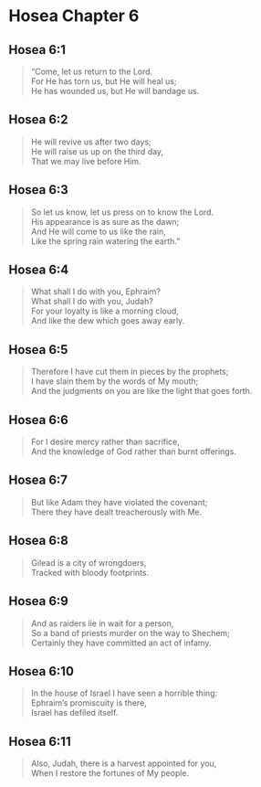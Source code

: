 # Hosea Chapter 6

## Hosea 6:1

> “Come, let us return to the Lord.  
> For He has torn us, but He will heal us;  
> He has wounded us, but He will bandage us.

## Hosea 6:2

> He will revive us after two days;  
> He will raise us up on the third day,  
> That we may live before Him.

## Hosea 6:3

> So let us know, let us press on to know the Lord.  
> His appearance is as sure as the dawn;  
> And He will come to us like the rain,  
> Like the spring rain watering the earth.”

## Hosea 6:4

> What shall I do with you, Ephraim?  
> What shall I do with you, Judah?  
> For your loyalty is like a morning cloud,  
> And like the dew which goes away early.

## Hosea 6:5

> Therefore I have cut them in pieces by the prophets;  
> I have slain them by the words of My mouth;  
> And the judgments on you are like the light that goes forth.

## Hosea 6:6

> For I desire mercy rather than sacrifice,  
> And the knowledge of God rather than burnt offerings.

## Hosea 6:7

> But like Adam they have violated the covenant;  
> There they have dealt treacherously with Me.

## Hosea 6:8

> Gilead is a city of wrongdoers,  
> Tracked with bloody footprints.

## Hosea 6:9

> And as raiders lie in wait for a person,  
> So a band of priests murder on the way to Shechem;  
> Certainly they have committed an act of infamy.

## Hosea 6:10

> In the house of Israel I have seen a horrible thing:  
> Ephraim’s promiscuity is there,  
> Israel has defiled itself.

## Hosea 6:11

> Also, Judah, there is a harvest appointed for you,  
> When I restore the fortunes of My people.
